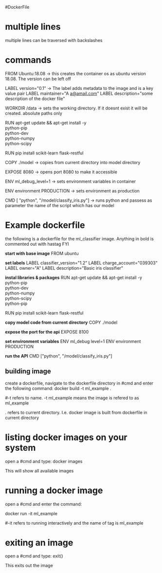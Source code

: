 #DockerFile


# multiple lines
multiple lines can be traversed with backslashes

# commands


FROM Ubuntu:18.08    -> this creates the container os as ubuntu version 18.08. The version can be left off


LABEL version="0.1"  -> The label adds metadata to the image and is a key value pair
LABEL maintainer="A <a@amail.com>"
LABEL description="some description of the docker file"

WORKDIR /data   -> sets the working directory. If it doesnt exist it will be created. absolute paths only

RUN apt-get update && apt-get install -y \
python-pip \
python-dev \
python-numpy \
python-scipy

RUN pip install scikit-learn flask-restful

COPY ./model  -> copies from current directory into model directory 

EXPOSE 8080  -> opens port 8080 to make it accessible

ENV ml_debug_level=1   -> sets environment variables in container

ENV environment PRODUCTION  -> sets environment as production

CMD [ "python", "/model/classify_iris.py"]  -> runs python and passess as parameter the name of the script which has our model


# Example dockerfile 
the following is a dockerfile for the ml_classifier image. Anything in bold is commented out with hastag FYI

**start with base image**
FROM ubuntu

**set labels**
LABEL classifier_version="1.2"
LABEL charge_account="039303"
LABEL owner="A"
LABEL description="Basic iris classifier"

**instal libraries & packages**
RUN apt-get update && apt-get install -y \
python-pip \
python-dev \
python-numpy \
python-scipy \
python-pip

RUN pip install scikit-learn flask-restful

**copy model code from current directory**
COPY ./model

**expose the port for the api**
EXPOSE 8100

**set environment variables**
ENV ml_debug level=1
ENV environment PRODUCTION

**run the API**
CMD ["python", "/model/classify_iris.py"]


## building image
create a dockerfile, navigate to the dockerfile directory in #cmd and enter the following command:
docker build -t ml_example .

#-t refers to name. -t ml_example means the image is refered to as ml_example

. refers to current directory. I.e. docker image is built from dockerfile in current directory

# listing docker images on your system

open a #cmd and type:
docker images

This will show all available images

# running a docker image

open a #cmd and enter the command:

docker run -it ml_example

#-it refers to running interactively and the name of tag is ml_example


# exiting an image
open a #cmd and type:
exit()

This exits out the image
